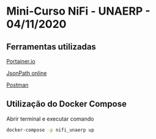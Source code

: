 # Mini-Curso NiFi - UNAERP - 04/11/2020

## Ferramentas utilizadas

[Portainer.io](https://portainer.io)

[JsonPath online](https://jsonpath.herokuapp.com/)

[Postman](https://www.postman.com/downloads/)

## Utilização do Docker Compose

Abrir terminal e executar comando

```bash
docker-compose -p nifi_unaerp up
```
